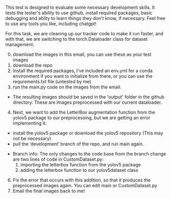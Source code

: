 This test is designed to evaluate some necessary development skills. It tests the tester's ability to use github, install required packages, basic debugging and ablity to learn things they don't know, if necessary. Feel free to use any tools you like, including chatgpt! 

For this task, we are cleaning up our tracker code to make it run faster, and with that, we are switching to the torch.Dataloader class for dataset management. 

0) download the images in this email, you can use these as your test images 
1) download the repo
2) Install the required packages, I've included an env.yml for a conda environment if you want to initialize from there, or you can use the requrements.txt file (untested by me) 
3) run the main.py code on the images from the email.  
  - The resulting images should be saved in the 'output' folder in the github directory. These are images preprocessed with our current dataloader. 
4) Next, we want to add the LetterBox augmentation function from the yolov5 package to our preprocessing, but we are getting an error implementing it.
  - install the yolov5 package or download the yolov5 repository (This may not be necessary) 
  - pull the ‘development’ branch of the repo, and run main again.
   * Branch info: The only changes to the code base from the branch change are two lines of code in CustomDataset.py:
     1) importing the letterbox function from the yolov5 package
     2) adding the letterbox function to our yolov5dataset class
6) Fix the error that occurs with this addition, so that it produces the preprocessed images again. You can edit main or CustomDataset.py
7) Email the final images back to me! 
